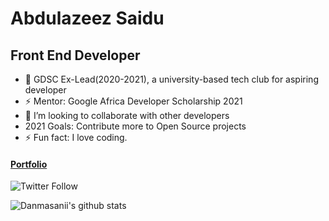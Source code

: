 # Abdulazeez Saidu 

## Front End Developer
- 🌱 GDSC Ex-Lead(2020-2021), a university-based tech club for aspiring developer
- ⚡ Mentor: Google Africa Developer Scholarship 2021
- 👯 I’m looking to collaborate with other developers
-  2021 Goals: Contribute more to Open Source projects
- ⚡ Fun fact: I love coding.

#### [Portfolio](https://danmasanii.github.io/Portfolio/)

![Twitter Follow](https://img.shields.io/twitter/follow/mr_abdul09?color=blue&style=for-the-badge)


![Danmasanii's github stats](https://github-readme-stats.vercel.app/api?username=Danmasanii&show_icons=true&theme=default)
